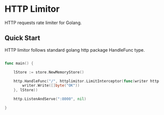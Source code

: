 # HTTP Limitor

HTTP requests rate limiter for Golang.

## Quick Start

HTTP limitor follows standard golang http package HandleFunc type.

```go

func main() {

    lStore := store.NewMemoryStore()

    http.HandleFunc("/", httplimitor.LimitInterceptor(func(writer http.ResponseWriter, request *http.Request) {
        writer.Write([]byte("OK"))
    }, lStore))

    http.ListenAndServe(":8000", nil)                          

}

```




